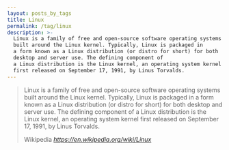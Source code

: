 ```yaml
---
layout: posts_by_tags
title: Linux
permalink: /tag/linux
description: >-
  Linux is a family of free and open-source software operating systems
  built around the Linux kernel. Typically, Linux is packaged in
  a form known as a Linux distribution (or distro for short) for both
  desktop and server use. The defining component of
  a Linux distribution is the Linux kernel, an operating system kernel
  first released on September 17, 1991, by Linus Torvalds.
---
```

<blockquote>
  <p>
    Linux is a family of free and open-source software operating systems
    built around the Linux kernel. Typically, Linux is packaged in
    a form known as a Linux distribution (or distro for short) for both
    desktop and server use. The defining component of
    a Linux distribution is the Linux kernel, an operating system kernel
    first released on September 17, 1991, by Linus Torvalds.
  </p>
  <footer>
    Wikipedia
    <cite title="Linux OS">
      <a href="https://en.wikipedia.org/wiki/Linux">
        https://en.wikipedia.org/wiki/Linux
      </a>
    </cite>
  </footer>
</blockquote>
